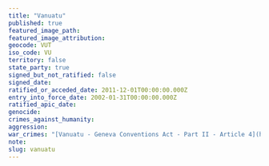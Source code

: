 ```yaml
---
title: "Vanuatu"
published: true
featured_image_path:
featured_image_attribution:
geocode: VUT
iso_code: VU
territory: false
state_party: true
signed_but_not_ratified: false
signed_date:
ratified_or_acceded_date: 2011-12-01T00:00:00.000Z
entry_into_force_date: 2002-01-31T00:00:00.000Z
ratified_apic_date:
genocide:
crimes_against_humanity:
aggression:
war_crimes: "[Vanuatu - Geneva Conventions Act - Part II - Article 4](https://iccdb.hrlc.net/data/doc/839/keyword/145/)"
note:
slug: vanuatu
---
```

